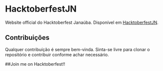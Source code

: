 # HacktoberfestJN
Website official do Hacktoberfest Janaúba.
Disponível em [HacktoberfestJN](https://hacktoberfestjn.netlify.com/).

## Contribuições
Qualquer contribuíção é sempre bem-vinda. Sinta-se livre para clonar o repositório e contribuir conforme achar necessário.

##Join me on Hacktoberfest!!
